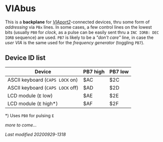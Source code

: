# VIAbus

This is a **backplane** for [_VIAport2_](viaport.md)-connected
devices, thru some form of _addressing_ via `PBx` lines.
In some cases, a few control lines on the lowest bits (usually `PB0` for _clock_, as a
pulse can be easily sent thru a `INC IORB: DEC IORB` sequence) are used. `PB7` is
likely to be a _"don't care"_ line, in case the _user VIA_ is the same used
for the _frequency generator_ (toggling `PB7`).

## Device ID list

Device|PB7 high|PB7 low
------|--------|-------
ASCII keyboard (`CAPS LOCK` on)|$AC|$2C
ASCII keyboard (`CAPS LOCK` off)|$AD|$2D
LCD module (`E` low)|$AE|$2E
LCD module (`E` high\*)|$AF|$2F

\*) Uses `PB0` for pulsing `E`

_more to come..._

_Last modified 20200929-1318_
